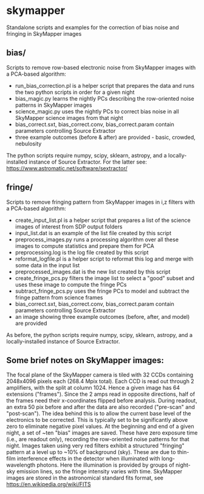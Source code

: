 # skymapper
Standalone scripts and examples for the correction of bias noise and fringing in SkyMapper images

## bias/

Scripts to remove row-based electronic noise from SkyMapper images with a PCA-based algorithm:

- run_bias_correction.pl is a helper script that prepares the data and runs the two python scripts in order for a given night
- bias_magic.py learns the nightly PCs describing the row-oriented noise patterns in SkyMapper images
- science_magic.py uses the nightly PCs to correct bias noise in all SkyMapper science images from that night
- bias_correct.sxt, bias_correct.conv, bias_correct.param contain parameters controlling Source Extractor
- three example outcomes (before & after) are provided - basic, crowded, nebulosity

The python scripts require numpy, scipy, sklearn, astropy, and a locally-installed instance of Source Extractor.
For the latter see: https://www.astromatic.net/software/sextractor/


## fringe/

Scripts to remove fringing pattern from SkyMapper images in i,z filters with a PCA-based algorithm:

- create_input_list.pl is a helper script that prepares a list of the science images of interest from SDP output folders
- input_list.dat is an example of the list file created by this script
- preprocess_images.py runs a processing algorithm over all these images to compute statistics and prepare them for PCA
- preprocessing.log is the log file created by this script
- reformat_logfile.pl is a helper script to reformat this log and merge with some data in the input list
- preprocessed_images.dat is the new list created by this script
- create_fringe_pcs.py filters the image list to select a "good" subset and uses these image to compute the fringe PCs
- subtract_fringe_pcs.py uses the fringe PCs to model and subtract the fringe pattern from science frames
- bias_correct.sxt, bias_correct.conv, bias_correct.param contain parameters controlling Source Extractor
- an image showing three example outcomes (before, after, and model) are provided

As before, the python scripts require numpy, scipy, sklearn, astropy, and a locally-installed instance of Source Extractor.


## Some brief notes on SkyMapper images:

The focal plane of the SkyMapper camera is tiled with 32 CCDs containing 2048x4096 pixels each (268.4 Mpix total).
Each CCD is read out through 2 amplifiers, with the split at column 1024. Hence a given image has 64 extensions ("frames").
Since the 2 amps read in opposite directions, half of the frames need their x-coordinates flipped before analysis.
During readout, an extra 50 pix before and after the data are also recorded ("pre-scan" and "post-scan").
The idea behind this is to allow the current base level of the electronics to be corrected.
This is typically set to be significantly above zero to eliminate negative pixel values.
At the beginning and end of a given night, a set of ~ten "bias" images are saved.
These have zero exposure time (i.e., are readout only), recording the row-oriented noise patterns for that night.
Images taken using very red filters exhibit a structured "fringing" pattern at a level up to ~10% of background (sky).
These are due to thin-film interference effects in the detector when illuminated with long-wavelength photons.
Here the illumination is provided by groups of night-sky emission lines, so the fringe intensity varies with time.
SkyMapper images are stored in the astronomical standard fits format, see https://en.wikipedia.org/wiki/FITS

 

